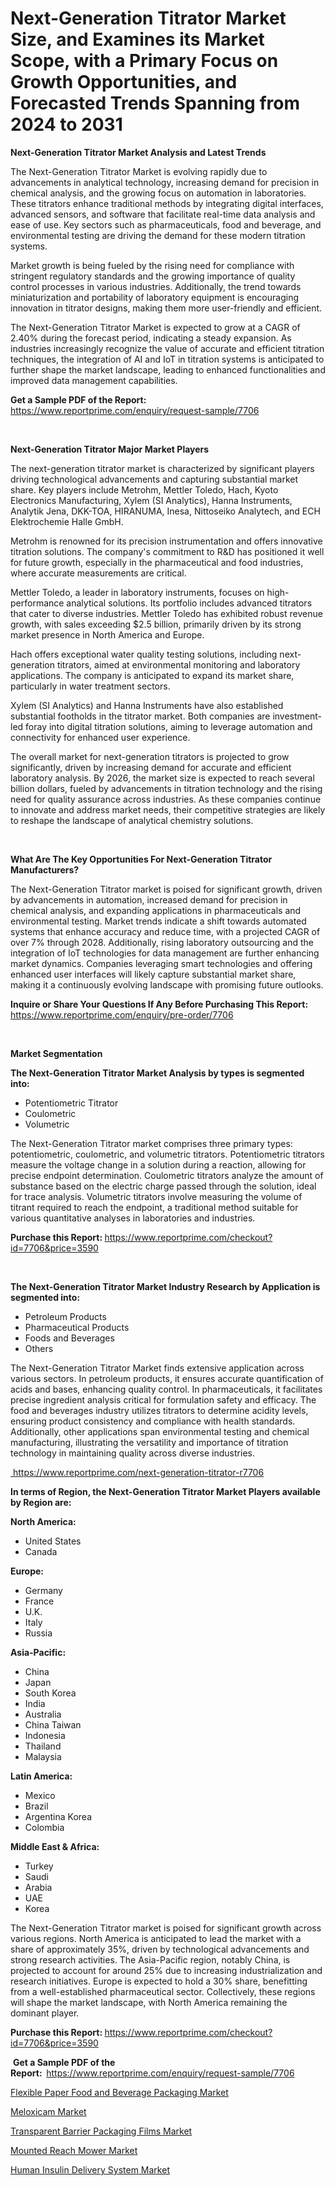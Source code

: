 <p><h1>Next-Generation Titrator Market Size, and Examines its Market Scope, with a Primary Focus on Growth Opportunities, and Forecasted Trends Spanning from 2024 to 2031</h1></p><p><strong>Next-Generation Titrator Market Analysis and Latest Trends</strong></p>
<p><p>The Next-Generation Titrator Market is evolving rapidly due to advancements in analytical technology, increasing demand for precision in chemical analysis, and the growing focus on automation in laboratories. These titrators enhance traditional methods by integrating digital interfaces, advanced sensors, and software that facilitate real-time data analysis and ease of use. Key sectors such as pharmaceuticals, food and beverage, and environmental testing are driving the demand for these modern titration systems.</p><p>Market growth is being fueled by the rising need for compliance with stringent regulatory standards and the growing importance of quality control processes in various industries. Additionally, the trend towards miniaturization and portability of laboratory equipment is encouraging innovation in titrator designs, making them more user-friendly and efficient.</p><p>The Next-Generation Titrator Market is expected to grow at a CAGR of 2.40% during the forecast period, indicating a steady expansion. As industries increasingly recognize the value of accurate and efficient titration techniques, the integration of AI and IoT in titration systems is anticipated to further shape the market landscape, leading to enhanced functionalities and improved data management capabilities.</p></p>
<p><strong>Get a Sample PDF of the Report:&nbsp;</strong> <a href="https://www.reportprime.com/enquiry/request-sample/7706">https://www.reportprime.com/enquiry/request-sample/7706</a></p>
<p>&nbsp;</p>
<p><strong>Next-Generation Titrator Major Market Players</strong></p>
<p><p>The next-generation titrator market is characterized by significant players driving technological advancements and capturing substantial market share. Key players include Metrohm, Mettler Toledo, Hach, Kyoto Electronics Manufacturing, Xylem (SI Analytics), Hanna Instruments, Analytik Jena, DKK-TOA, HIRANUMA, Inesa, Nittoseiko Analytech, and ECH Elektrochemie Halle GmbH.</p><p>Metrohm is renowned for its precision instrumentation and offers innovative titration solutions. The company's commitment to R&D has positioned it well for future growth, especially in the pharmaceutical and food industries, where accurate measurements are critical.</p><p>Mettler Toledo, a leader in laboratory instruments, focuses on high-performance analytical solutions. Its portfolio includes advanced titrators that cater to diverse industries. Mettler Toledo has exhibited robust revenue growth, with sales exceeding $2.5 billion, primarily driven by its strong market presence in North America and Europe.</p><p>Hach offers exceptional water quality testing solutions, including next-generation titrators, aimed at environmental monitoring and laboratory applications. The company is anticipated to expand its market share, particularly in water treatment sectors.</p><p>Xylem (SI Analytics) and Hanna Instruments have also established substantial footholds in the titrator market. Both companies are investment-led foray into digital titration solutions, aiming to leverage automation and connectivity for enhanced user experience.</p><p>The overall market for next-generation titrators is projected to grow significantly, driven by increasing demand for accurate and efficient laboratory analysis. By 2026, the market size is expected to reach several billion dollars, fueled by advancements in titration technology and the rising need for quality assurance across industries. As these companies continue to innovate and address market needs, their competitive strategies are likely to reshape the landscape of analytical chemistry solutions.</p></p>
<p>&nbsp;</p>
<p><strong>What Are The Key Opportunities For Next-Generation Titrator Manufacturers?</strong></p>
<p><p>The Next-Generation Titrator market is poised for significant growth, driven by advancements in automation, increased demand for precision in chemical analysis, and expanding applications in pharmaceuticals and environmental testing. Market trends indicate a shift towards automated systems that enhance accuracy and reduce time, with a projected CAGR of over 7% through 2028. Additionally, rising laboratory outsourcing and the integration of IoT technologies for data management are further enhancing market dynamics. Companies leveraging smart technologies and offering enhanced user interfaces will likely capture substantial market share, making it a continuously evolving landscape with promising future outlooks.</p></p>
<p><strong>Inquire or Share Your Questions If Any Before Purchasing This Report:</strong> <a href="https://www.reportprime.com/enquiry/pre-order/7706">https://www.reportprime.com/enquiry/pre-order/7706</a></p>
<p>&nbsp;</p>
<p><strong>Market Segmentation</strong></p>
<p><strong>The Next-Generation Titrator Market Analysis by types is segmented into:</strong></p>
<p><ul><li>Potentiometric Titrator</li><li>Coulometric</li><li>Volumetric</li></ul></p>
<p><p>The Next-Generation Titrator market comprises three primary types: potentiometric, coulometric, and volumetric titrators. Potentiometric titrators measure the voltage change in a solution during a reaction, allowing for precise endpoint determination. Coulometric titrators analyze the amount of substance based on the electric charge passed through the solution, ideal for trace analysis. Volumetric titrators involve measuring the volume of titrant required to reach the endpoint, a traditional method suitable for various quantitative analyses in laboratories and industries.</p></p>
<p><strong>Purchase this Report:&nbsp;</strong><a href="https://www.reportprime.com/checkout?id=7706&price=3590">https://www.reportprime.com/checkout?id=7706&price=3590</a></p>
<p>&nbsp;</p>
<p><strong>The Next-Generation Titrator Market Industry Research by Application is segmented into:</strong></p>
<p><ul><li>Petroleum Products</li><li>Pharmaceutical Products</li><li>Foods and Beverages</li><li>Others</li></ul></p>
<p><p>The Next-Generation Titrator Market finds extensive application across various sectors. In petroleum products, it ensures accurate quantification of acids and bases, enhancing quality control. In pharmaceuticals, it facilitates precise ingredient analysis critical for formulation safety and efficacy. The food and beverages industry utilizes titrators to determine acidity levels, ensuring product consistency and compliance with health standards. Additionally, other applications span environmental testing and chemical manufacturing, illustrating the versatility and importance of titration technology in maintaining quality across diverse industries.</p></p>
<p><a href="https://www.reportprime.com/next-generation-titrator-r7706">&nbsp;https://www.reportprime.com/next-generation-titrator-r7706</a></p>
<p><strong>In terms of Region, the Next-Generation Titrator Market Players available by Region are:</strong></p>
<p>
    <p> <strong> North America: </strong>
        <ul>
            <li>United States</li>
            <li>Canada</li>
        </ul>
        </p> 
    <p> <strong> Europe: </strong>
        <ul>
            <li>Germany</li>
            <li>France</li>
            <li>U.K.</li>
            <li>Italy</li>
            <li>Russia</li>
        </ul>
        </p> 
    <p> <strong> Asia-Pacific: </strong>
        <ul>
            <li>China</li>
            <li>Japan</li>
            <li>South Korea</li>
            <li>India</li>
            <li>Australia</li>
            <li>China Taiwan</li>
            <li>Indonesia</li>
            <li>Thailand</li>
            <li>Malaysia</li>
        </ul>
        </p> 
    <p> <strong> Latin America: </strong>
        <ul>
            <li>Mexico</li>
            <li>Brazil</li>
            <li>Argentina Korea</li>
            <li>Colombia</li>
        </ul>
        </p> 
    <p> <strong> Middle East & Africa: </strong>
        <ul>
            <li>Turkey</li>
            <li>Saudi</li>
            <li>Arabia</li>
            <li>UAE</li>
            <li>Korea</li>
        </ul>
    </p>
    </p>
<p><p>The Next-Generation Titrator market is poised for significant growth across various regions. North America is anticipated to lead the market with a share of approximately 35%, driven by technological advancements and strong research activities. The Asia-Pacific region, notably China, is projected to account for around 25% due to increasing industrialization and research initiatives. Europe is expected to hold a 30% share, benefitting from a well-established pharmaceutical sector. Collectively, these regions will shape the market landscape, with North America remaining the dominant player.</p></p>
<p><strong>Purchase this Report: </strong><a href="https://www.reportprime.com/checkout?id=7706&price=3590">https://www.reportprime.com/checkout?id=7706&price=3590</a></p>
<p>&nbsp;<strong>Get a Sample PDF of the Report:&nbsp;&nbsp;</strong><a href="https://www.reportprime.com/enquiry/request-sample/7706">https://www.reportprime.com/enquiry/request-sample/7706</a></p>
<p><strong></strong></p>
<p><p><a href="https://issuu.com/reportprime-2/docs/flexible-paper-food-and-beverage-pa_7da23e5c6837a4">Flexible Paper Food and Beverage Packaging Market</a></p><p><a href="https://www.linkedin.com/pulse/global-meloxicam-market-size-share-analysis-product-type-k556e?trackingId=z7KIKIM8S2iOYecatVBS9Q%3D%3D">Meloxicam Market</a></p><p><a href="https://issuu.com/reportprime-2/docs/transparent-barrier-packaging-films_2c7f55e6b74b6c">Transparent Barrier Packaging Films Market</a></p><p><a href="https://github.com/MegiBogdani1953/Market-Research-Report-List-1/blob/main/mounted-reach-mower-market.md">Mounted Reach Mower Market</a></p><p><a href="https://medium.com/@elisamohr1927/exploring-human-insulin-delivery-system-market-dynamics-revenue-analysis-and-growth-projections-in-7da7a265d8f9">Human Insulin Delivery System Market</a></p></p>
